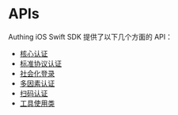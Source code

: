 # APIs

<LastUpdated/>

Authing iOS Swift SDK 提供了以下几个方面的 API：

- [核心认证](./authentication/README.md)
- [标准协议认证](./protocol/README.md)
- [社会化登录](./social/README.md)
- [多因素认证](./mfa/README.md)
- [扫码认证](./scan/README.md)
- [工具使用类](./util/README.md)

